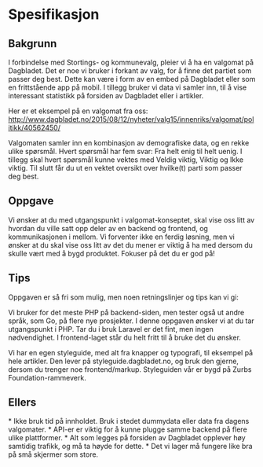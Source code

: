 <h1>Spesifikasjon</h1>

<h2>Bakgrunn</h2>
I forbindelse med Stortings- og kommunevalg, pleier vi å ha en valgomat på Dagbladet. Det er noe vi bruker i forkant av valg, for å finne det partiet som passer deg best. Dette kan være i form av en embed på Dagbladet eller som en frittstående app på mobil. I tillegg bruker vi data vi samler inn, til å vise interessant statistikk på forsiden av Dagbladet eller i artikler.
 
Her er et eksempel på en valgomat fra oss: http://www.dagbladet.no/2015/08/12/nyheter/valg15/innenriks/valgomat/politikk/40562450/
 
Valgomaten samler inn en kombinasjon av demografiske data, og en rekke ulike spørsmål. Hvert spørsmål har fem svar: Fra helt enig til helt uenig. I tillegg skal hvert spørsmål kunne vektes med Veldig viktig, Viktig og Ikke viktig. Til slutt får du ut en vektet oversikt over hvilke(t) parti som passer deg best.
 
<h2>Oppgave</h2>
Vi ønsker at du med utgangspunkt i valgomat-konseptet, skal vise oss litt av hvordan du ville satt opp deler av en backend og frontend, og kommunikasjonen i mellom. Vi forventer ikke en ferdig løsning, men vi ønsker at du skal vise oss litt av det du mener er viktig å ha med dersom du skulle vært med å bygd produktet. Fokuser på det du er god på!
 
<h2>Tips</h2>
Oppgaven er så fri som mulig, men noen retningslinjer og tips kan vi gi:
 
Vi bruker for det meste PHP på backend-siden, men tester også ut andre språk, som Go, på flere nye prosjekter. I denne oppgaven ønsker vi at du tar utgangspunkt i PHP. Tar du i bruk Laravel er det fint, men ingen nødvendighet. I frontend-laget står du helt fritt til å bruke det du ønsker.
 
Vi har en egen styleguide, med alt fra knapper og typografi, til eksempel på hele artikler. Den lever på styleguide.dagbladet.no, og bruk den gjerne, dersom du trenger noe frontend/markup. Styleguiden vår er bygd på Zurbs Foundation-rammeverk. 
 
<h2>Ellers</h2>
* Ikke bruk tid på innholdet. Bruk i stedet dummydata eller data fra dagens valgomater.
* API-er er viktig for å kunne plugge samme backend på flere ulike plattformer.
* Alt som legges på forsiden av Dagbladet opplever høy samtidig trafikk, og må ta høyde for dette.
* Det vi lager må fungere like bra på små skjermer som store.
